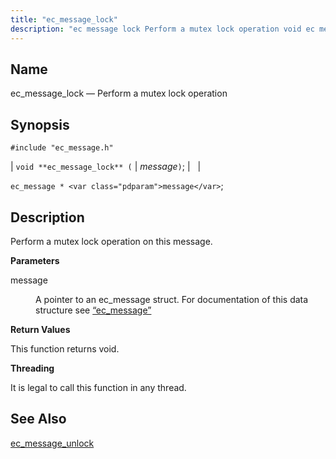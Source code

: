 ```yaml
---
title: "ec_message_lock"
description: "ec message lock Perform a mutex lock operation void ec message lock message ec message message Perform a mutex lock operation on this message message A pointer to an ec message struct For documentation of this data structure see Section 68 38 ec message This function returns void It is..."
---
```


<a name="apis.ec_message_lock"></a> 
## Name

ec_message_lock — Perform a mutex lock operation

## Synopsis

`#include "ec_message.h"`

| `void **ec_message_lock** (` | <var class="pdparam">message</var>`)`; |   |

`ec_message * <var class="pdparam">message</var>`;<a name="idp56044720"></a> 
## Description

Perform a mutex lock operation on this message.

**<a name="idp56045952"></a> Parameters**

<dl class="variablelist">

<dt>message</dt>

<dd>

A pointer to an ec_message struct. For documentation of this data structure see [“ec_message”](/momentum/3/3-api/structs-ec-message)

</dd>

</dl>

**<a name="idp56049312"></a> Return Values**

This function returns void.

**<a name="idp56050224"></a> Threading**

It is legal to call this function in any thread.

<a name="idp56051328"></a> 
## See Also

[ec_message_unlock](/momentum/3/3-api/apis-ec-message-unlock)